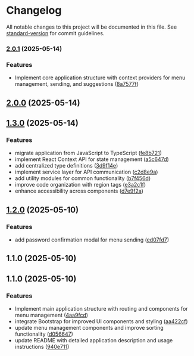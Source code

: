 # Changelog

All notable changes to this project will be documented in this file. See [standard-version](https://github.com/conventional-changelog/standard-version) for commit guidelines.

### [2.0.1](https://github.com/lorenz1974/send-menu-uil/compare/v2.0.0...v2.0.1) (2025-05-14)


### Features

* Implement core application structure with context providers for menu management, sending, and suggestions ([8a7577f](https://github.com/lorenz1974/send-menu-uil/commit/8a7577f3a56c4653c2db9e4b6ef59b501e3e2c96))

## [2.0.0](https://github.com/lorenz1974/send-menu-uil/compare/v1.2.0...v2.0.0) (2025-05-14)

## [1.3.0](https://github.com/lorenz1974/send-menu-uil/compare/v1.2.0...v1.3.0) (2025-05-14)

### Features

- migrate application from JavaScript to TypeScript ([fe8b721](https://github.com/lorenz1974/send-menu-uil/commit/fe8b721))
- implement React Context API for state management ([a5c647d](https://github.com/lorenz1974/send-menu-uil/commit/a5c647d))
- add centralized type definitions ([3d9f14e](https://github.com/lorenz1974/send-menu-uil/commit/3d9f14e))
- implement service layer for API communication ([c2d8e9a](https://github.com/lorenz1974/send-menu-uil/commit/c2d8e9a))
- add utility modules for common functionality ([b7f456d](https://github.com/lorenz1974/send-menu-uil/commit/b7f456d))
- improve code organization with region tags ([e3a2c1f](https://github.com/lorenz1974/send-menu-uil/commit/e3a2c1f))
- enhance accessibility across components ([d7e9f2a](https://github.com/lorenz1974/send-menu-uil/commit/d7e9f2a))

## [1.2.0](https://github.com/lorenz1974/send-menu-uil/compare/v1.1.1...v1.2.0) (2025-05-10)

### Features

- add password confirmation modal for menu sending ([ed07fd7](https://github.com/lorenz1974/send-menu-uil/commit/ed07fd799c6bbcfa82ee9eb5d5a8af09031bf44e))

## 1.1.0 (2025-05-10)

## 1.1.0 (2025-05-10)

### Features

- Implement main application structure with routing and components for menu management ([4aa9fcd](https://github.com/lorenz1974/send-menu-uil/commit/4aa9fcd4abe576d21cf830775d20e39b496f41c6))
- integrate Bootstrap for improved UI components and styling ([aa422cf](https://github.com/lorenz1974/send-menu-uil/commit/aa422cf93a07d697f70960f730c08d0711e704c8))
- update menu management components and improve sorting functionality ([d056647](https://github.com/lorenz1974/send-menu-uil/commit/d05664752b5c665d753c2785aaa8f239f69e7ca6))
- update README with detailed application description and usage instructions ([940e711](https://github.com/lorenz1974/send-menu-uil/commit/940e71180d72b85a7788de3afc8b67d2a2547b08))
